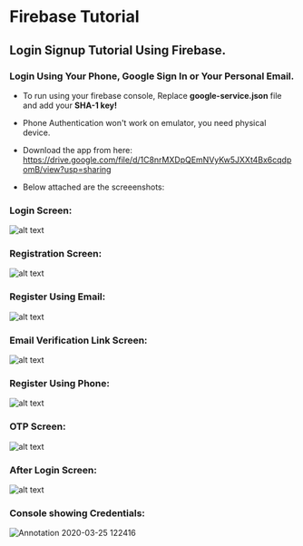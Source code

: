 # Firebase Tutorial
##  Login Signup Tutorial Using Firebase.
### Login Using Your Phone, Google Sign In or Your Personal Email. 
+ To run using your firebase console,
Replace **google-service.json** file and add your **SHA-1 key!**
+ Phone Authentication won't work on emulator, you need physical device.
+ Download the app from here:
https://drive.google.com/file/d/1C8nrMXDpQEmNVyKw5JXXt4Bx6cqdpomB/view?usp=sharing

+ Below attached are the screeenshots:

### Login Screen: 
![alt text](https://user-images.githubusercontent.com/42477659/77513420-facd5100-6e9a-11ea-89ef-0331a9799154.png "Login")


### Registration Screen: 
![alt text](https://user-images.githubusercontent.com/42477659/77513448-0751a980-6e9b-11ea-9253-c20bd6a48eae.png)


### Register Using Email: 
![alt text](https://user-images.githubusercontent.com/42477659/77513442-0456b900-6e9b-11ea-95b2-58a11bc9b43a.png)


### Email Verification Link Screen: 
![alt text](https://user-images.githubusercontent.com/42477659/77513455-09b40380-6e9b-11ea-88f6-10f49b6997ca.png)


### Register Using Phone: 
![alt text](https://user-images.githubusercontent.com/42477659/77513440-03258c00-6e9b-11ea-880f-a837eebae03d.png)


### OTP Screen: 
![alt text](https://user-images.githubusercontent.com/42477659/77513434-015bc880-6e9b-11ea-8dac-275dc38eec0d.png)


### After Login Screen: 
![alt text](https://user-images.githubusercontent.com/42477659/77513432-ff920500-6e9a-11ea-9037-9ee737034385.png)


### Console showing Credentials:
![Annotation 2020-03-25 122416](https://user-images.githubusercontent.com/42477659/77513417-f86af700-6e9a-11ea-8585-b6ec8078ee10.png)

